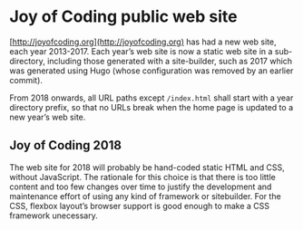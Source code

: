 # Joy of Coding public web site

[http://joyofcoding.org](http://joyofcoding.org) has had a new web site, each year 2013-2017.
Each year’s web site is now a static web site in a sub-directory, including those generated with a site-builder, such as 2017 which was generated using Hugo (whose configuration was removed by an earlier commit).

From 2018 onwards, all URL paths except `/index.html` shall start with a year directory prefix, so that no URLs break when the home page is updated to a new year’s web site.

## Joy of Coding 2018

The web site for 2018 will probably be hand-coded static HTML and CSS, without JavaScript.
The rationale for this choice is that there is too little content and too few changes over time to justify the development and maintenance effort of using any kind of framework or sitebuilder.
For the CSS, flexbox layout’s browser support is good enough to make a CSS framework unecessary.
